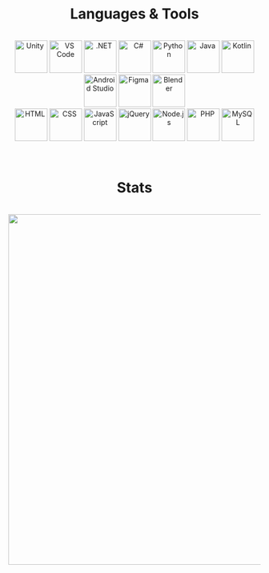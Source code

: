 <h1 align="center"> Languages & Tools </h1>
<br/>
<div align="center">
    <img src="http://skillicons.dev/icons?i=unity" title="Unity" width="65" height="65"/>
    <img class="hover-img" src="http://skillicons.dev/icons?i=vscode" title="VS Code" width="65" height="65"/>
    <img src="http://skillicons.dev/icons?i=dotnet" title=".NET" width="65" height="65"/>
    <img src="http://skillicons.dev/icons?i=cs" title="C#" width="65" height="65"/>
    <img src="http://skillicons.dev/icons?i=python" title="Python" width="65" height="65"/>
    <img src="http://skillicons.dev/icons?i=java" title="Java" width="65" height="65"/>
    <img src="http://skillicons.dev/icons?i=kotlin" title="Kotlin" width="65" height="65"/>
    <img src="http://skillicons.dev/icons?i=androidstudio" title="Android Studio" width="65" height="65"/>
    <img src="http://skillicons.dev/icons?i=figma" title="Figma" width="65" height="65"/>
    <img src="http://skillicons.dev/icons?i=blender" title="Blender" width="65" height="65"/>
    <br>
    <img src="http://skillicons.dev/icons?i=html" title="HTML" width="65" height="65"/>
    <img src="http://skillicons.dev/icons?i=css" title="CSS" width="65" height="65"/>
    <img src="http://skillicons.dev/icons?i=javascript" title="JavaScript" width="65" height="65"/>
    <img src="http://skillicons.dev/icons?i=jquery" title="jQuery" width="65" height="65"/>
    <img src="http://skillicons.dev/icons?i=nodejs" title="Node.js" width="65" height="65"/>
    <img src="http://skillicons.dev/icons?i=php" title="PHP" width="65" height="65"/>
    <img src="http://skillicons.dev/icons?i=mysql" title="MySQL" width="65" height="65"/>
</div><br><br>


<h1 align="center"> Stats </h1>
<br/>
<div align="center">
    <img src="https://github-readme-stats.vercel.app/api?username=dinoefendic26&theme=react&show_icons=true&hide_border=false&count_private=true" width="700">
    <!--<img src="https://github-readme-stats.vercel.app/api/top-langs/?username=dinoefendic26&theme=react&show_icons=true&hide_border=false&layout=compact" width="200">
    <br><br>
    <img src="https://github-readme-streak-stats.herokuapp.com/?user=dinoefendic26&theme=react&hide_border=false" width="700">-->
</div>




